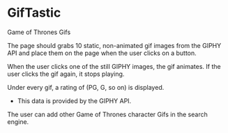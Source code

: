 # GifTastic
Game of Thrones Gifs

The page should grabs 10 static, non-animated gif images from the GIPHY API and place them on the page when the user clicks on  a button.

When the user clicks one of the still GIPHY images, the gif animates. If the user clicks the gif again, it stops playing.

Under every gif, a rating of (PG, G, so on) is displayed.
* This data is provided by the GIPHY API.

The user can add other Game of Thrones character Gifs in the search engine.
